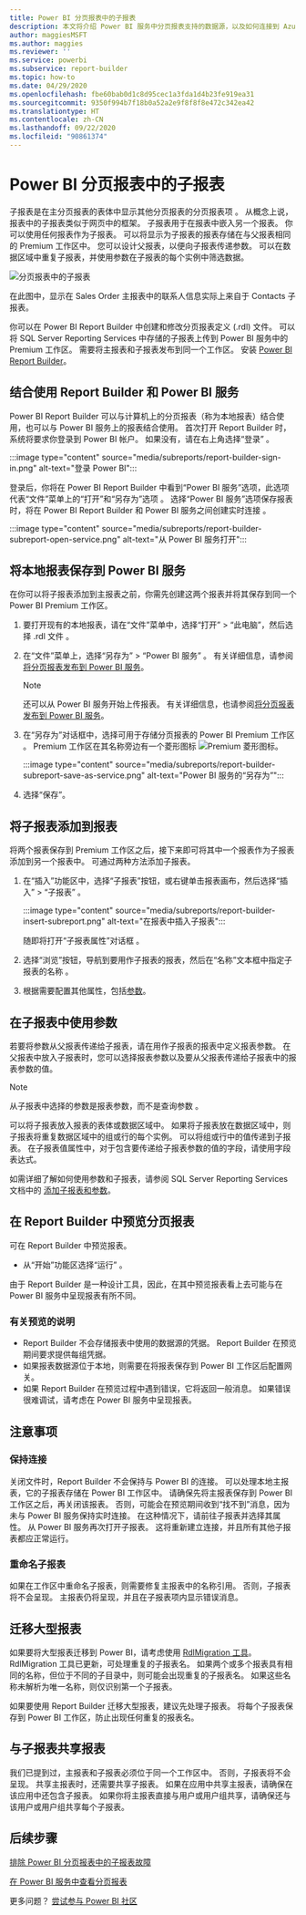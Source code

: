 ```yaml
---
title: Power BI 分页报表中的子报表
description: 本文将介绍 Power BI 服务中分页报表支持的数据源，以及如何连接到 Azure SQL 数据库数据源。
author: maggiesMSFT
ms.author: maggies
ms.reviewer: ''
ms.service: powerbi
ms.subservice: report-builder
ms.topic: how-to
ms.date: 04/29/2020
ms.openlocfilehash: fbe60bab0d1c8d95cec1a3fda1d4b23fe919ea31
ms.sourcegitcommit: 9350f994b7f18b0a52a2e9f8f8f8e472c342ea42
ms.translationtype: HT
ms.contentlocale: zh-CN
ms.lasthandoff: 09/22/2020
ms.locfileid: "90861374"
---
```

# <a name="subreports-in-power-bi-paginated-reports"></a>Power BI 分页报表中的子报表

子报表是在主分页报表的表体中显示其他分页报表的分页报表项  。 从概念上说，报表中的子报表类似于网页中的框架。 子报表用于在报表中嵌入另一个报表。 你可以使用任何报表作为子报表。 可以将显示为子报表的报表存储在与父报表相同的 Premium 工作区中。 您可以设计父报表，以便向子报表传递参数。 可以在数据区域中重复子报表，并使用参数在子报表的每个实例中筛选数据。  
  
 ![分页报表中的子报表](media/subreports/paginated-report-subreport.png "分页报表子报表")  
  
 在此图中，显示在 Sales Order 主报表中的联系人信息实际上来自于 Contacts 子报表。  
  
你可以在 Power BI Report Builder 中创建和修改分页报表定义 (.rdl) 文件。 可以将 SQL Server Reporting Services 中存储的子报表上传到 Power BI 服务中的 Premium 工作区。 需要将主报表和子报表发布到同一个工作区。 安装 [Power BI Report Builder](https://aka.ms/pbireportbuilder)。
  
## <a name="work-with-report-builder-and-the-power-bi-service"></a>结合使用 Report Builder 和 Power BI 服务

Power BI Report Builder 可以与计算机上的分页报表（称为本地报表）结合使用，也可以与 Power BI 服务上的报表结合使用。  首次打开 Report Builder 时，系统将要求你登录到 Power BI 帐户。 如果没有，请在右上角选择“登录”  。

:::image type="content" source="media/subreports/report-builder-sign-in.png" alt-text="登录 Power BI":::

登录后，你将在 Power BI Report Builder 中看到“Power BI 服务”选项，此选项代表“文件”菜单上的“打开”和“另存为”选项     。 选择“Power BI 服务”选项保存报表时，将在 Power BI Report Builder 和 Power BI 服务之间创建实时连接  。 

:::image type="content" source="media/subreports/report-builder-subreport-open-service.png" alt-text="从 Power BI 服务打开":::

## <a name="save-a-local-report-to-the-power-bi-service"></a>将本地报表保存到 Power BI 服务

在你可以将子报表添加到主报表之前，你需先创建这两个报表并将其保存到同一个 Power BI Premium 工作区。 

1. 要打开现有的本地报表，请在“文件”菜单中，选择“打开” > “此电脑”，然后选择 .rdl 文件    。  

2. 在“文件”菜单上，选择“另存为” > “Power BI 服务”    。  有关详细信息，请参阅[将分页报表发布到 Power BI 服务](paginated-reports-save-to-power-bi-service.md)。

    > [!NOTE]
    > 还可以从 Power BI 服务开始上传报表。 有关详细信息，也请参阅[将分页报表发布到 Power BI 服务](paginated-reports-save-to-power-bi-service.md)。

3. 在“另存为”对话框中，选择可用于存储分页报表的 Power BI Premium 工作区  。  Premium 工作区在其名称旁边有一个菱形图标 ![Premium 菱形图标](media/subreports/report-builder-premium-diamond.png)。

    :::image type="content" source="media/subreports/report-builder-subreport-save-as-service.png" alt-text="Power BI 服务的“另存为”":::

4. 选择“保存”。 

## <a name="add-a-subreport-to-a-report"></a>将子报表添加到报表

将两个报表保存到 Premium 工作区之后，接下来即可将其中一个报表作为子报表添加到另一个报表中。 可通过两种方法添加子报表。 

1. 在“插入”功能区中，选择“子报表”按钮，或右键单击报表画布，然后选择“插入” > “子报表”     。

    :::image type="content" source="media/subreports/report-builder-insert-subreport.png" alt-text="在报表中插入子报表":::

    随即将打开“子报表属性”对话框  。  

2. 选择“浏览”按钮，导航到要用作子报表的报表，然后在“名称”文本框中指定子报表的名称   。

3. 根据需要配置其他属性，包括[参数](#use-parameters-in-subreports)。

## <a name="use-parameters-in-subreports"></a>在子报表中使用参数  
 若要将参数从父报表传递给子报表，请在用作子报表的报表中定义报表参数。 在父报表中放入子报表时，您可以选择报表参数以及要从父报表传递给子报表中的报表参数的值。  
  
> [!NOTE]  
> 从子报表中选择的参数是报表参数，而不是查询参数   。  
  
 可以将子报表放入报表的表体或数据区域中。 如果将子报表放在数据区域中，则子报表将重复数据区域中的组或行的每个实例。 可以将组或行中的值传递到子报表。 在子报表值属性中，对于包含要传递给子报表参数的值的字段，请使用字段表达式。  
  
 如需详细了解如何使用参数和子报表，请参阅 SQL Server Reporting Services 文档中的 [添加子报表和参数](/sql/reporting-services/report-design/add-a-subreport-and-parameters-report-builder-and-ssrs)。  

## <a name="preview-paginated-reports-in-report-builder"></a>在 Report Builder 中预览分页报表

可在 Report Builder 中预览报表。

- 从“开始”功能区选择“运行”   。 

由于 Report Builder 是一种设计工具，因此，在其中预览报表看上去可能与在 Power BI 服务中呈现报表有所不同。

### <a name="notes-about-previewing"></a>有关预览的说明

- Report Builder 不会存储报表中使用的数据源的凭据。  Report Builder 在预览期间要求提供每组凭据。  
- 如果报表数据源位于本地，则需要在将报表保存到 Power BI 工作区后配置网关。
- 如果 Report Builder 在预览过程中遇到错误，它将返回一般消息。  如果错误很难调试，请考虑在 Power BI 服务中呈现报表。  

## <a name="considerations"></a>注意事项

### <a name="maintaining-the-connection"></a>保持连接

关闭文件时，Report Builder 不会保持与 Power BI 的连接。  可以处理本地主报表，它的子报表存储在 Power BI 工作区中。 请确保先将主报表保存到 Power BI 工作区之后，再关闭该报表。  否则，可能会在预览期间收到“找不到”消息，因为未与 Power BI 服务保持实时连接。  在这种情况下，请前往子报表并选择其属性。  从 Power BI 服务再次打开子报表。  这将重新建立连接，并且所有其他子报表都应正常运行。

### <a name="renaming-a-subreport"></a>重命名子报表

如果在工作区中重命名子报表，则需要修复主报表中的名称引用。 否则，子报表将不会呈现。 主报表仍将呈现，并且在子报表项内显示错误消息。

## <a name="migrate-large-reports"></a>迁移大型报表

如果要将大型报表迁移到 Power BI，请考虑使用 [RdlMigration 工具](../guidance/migrate-ssrs-reports-to-power-bi.md)。  RdlMigration 工具已更新，可处理重复的子报表名。  如果两个或多个报表具有相同的名称，但位于不同的子目录中，则可能会出现重复的子报表名。  如果这些名称未解析为唯一名称，则仅识别第一个子报表。

如果要使用 Report Builder 迁移大型报表，建议先处理子报表。 将每个子报表保存到 Power BI 工作区，防止出现任何重复的报表名。

## <a name="share-reports-with-subreports"></a>与子报表共享报表

我们已提到过，主报表和子报表必须位于同一个工作区中。 否则，子报表将不会呈现。 共享主报表时，还需要共享子报表。 如果在应用中共享主报表，请确保在该应用中还包含子报表。 如果你将主报表直接与用户或用户组共享，请确保还与该用户或用户组共享每个子报表。
  
## <a name="next-steps"></a>后续步骤

[排除 Power BI 分页报表中的子报表故障](subreports-troubleshoot.md)

[在 Power BI 服务中查看分页报表](../consumer/paginated-reports-view-power-bi-service.md)

更多问题？ [尝试参与 Power BI 社区](https://community.powerbi.com/)
